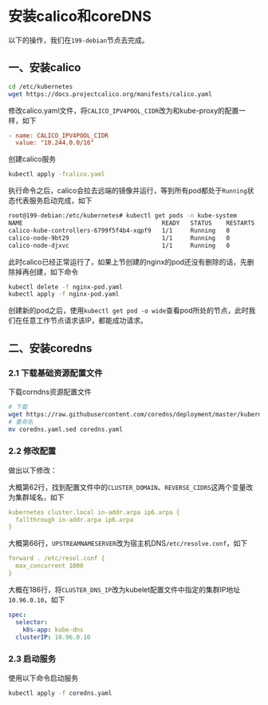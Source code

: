 # 安装calico和coreDNS

以下的操作，我们在`199-debian`节点去完成。

## 一、安装calico

```bash
cd /etc/kubernetes
wget https://docs.projectcalico.org/manifests/calico.yaml
```

修改calico.yaml文件，将`CALICO_IPV4POOL_CIDR`改为和kube-proxy的配置一样，如下

```ini
- name: CALICO_IPV4POOL_CIDR
  value: "10.244.0.0/16"
```

创建calico服务

```bash
kubectl apply -fcalico.yaml
```

执行命令之后，calico会拉去远端的镜像并运行，等到所有pod都处于`Running`状态代表服务启动完成，如下

```bash
root@199-debian:/etc/kubernetes# kubectl get pods -n kube-system
NAME                                       READY   STATUS    RESTARTS   AGE
calico-kube-controllers-6799f5f4b4-xqpf9   1/1     Running   0          3m34s
calico-node-9bt29                          1/1     Running   0          3m34s
calico-node-djxvc                          1/1     Running   0          3m34s
```

此时calico已经正常运行了，如果上节创建的nginx的pod还没有删除的话，先删除掉再创建，如下命令

```bash
kubectl delete -f nginx-pod.yaml
kubectl apply -f nginx-pod.yaml
```

创建新的pod之后，使用`kubectl get pod -o wide`查看pod所处的节点，此时我们在任意工作节点请求该IP，都能成功请求。

## 二、安装coredns

### 2.1 下载基础资源配置文件

下载corndns资源配置文件

```bash
# 下载
wget https://raw.githubusercontent.com/coredns/deployment/master/kubernetes/coredns.yaml.sed
# 重命名
mv coredns.yaml.sed coredns.yaml
```

### 2.2 修改配置

做出以下修改：

大概第62行，找到配置文件中的`CLUSTER_DOMAIN`、`REVERSE_CIDRS`这两个变量改为集群域名，如下

```yml
kubernetes cluster.local in-addr.arpa ip6.arpa {
  fallthrough in-addr.arpa ip6.arpa
}
```

大概第66行，`UPSTREAMNAMESERVER`改为宿主机DNS`/etc/resolve.conf`，如下

```yaml
forward . /etc/resol.conf {
  max_concurrent 1000
}
```

大概在186行，将`CLUSTER_DNS_IP`改为kubelet配置文件中指定的集群IP地址`10.96.0.10`，如下

```yml
spec:
  selector:
    k8s-app: kube-dns
  clusterIP: 10.96.0.10
```

### 2.3 启动服务

使用以下命令启动服务

```bash
kubectl apply -f coredns.yaml
```
